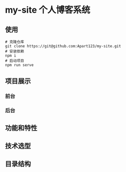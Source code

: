 # my-site 个人博客系统

## 使用

```shell
# 克隆仓库
git clone https://git@github.com:Apart123/my-site.git
# 安装依赖
npm i
# 启动项目
npm run serve
```

## 项目展示

### 前台





### 后台


## 功能和特性


## 技术选型


## 目录结构